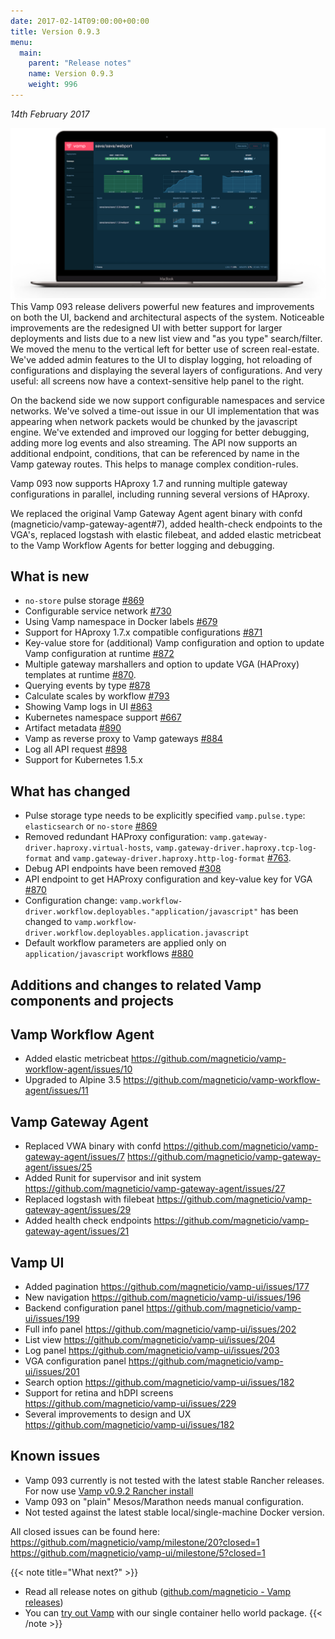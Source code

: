 ```yaml
---
date: 2017-02-14T09:00:00+00:00
title: Version 0.9.3
menu:
  main:
    parent: "Release notes"
    name: Version 0.9.3
    weight: 996
---
```


_14th February 2017_

![](/images/screens/v093/VAMP-dark-laptop-v093-hero.png)
This Vamp 093 release delivers powerful new features and improvements on both the UI, backend and architectural aspects of the system. Noticeable improvements are the redesigned UI with better support for larger deployments and lists due to a new list view and "as you type" search/filter. We moved the menu to the vertical left for better use of screen real-estate. We've added admin features to the UI to display logging, hot reloading of configurations and displaying the several layers of configurations. And very useful: all screens now have a context-sensitive help panel to the right.

On the backend side we now support configurable namespaces and service networks. We've solved a time-out issue in our UI implementation that was appearing when network packets would be chunked by the javascript engine. We've extended and improved our logging for better debugging, adding more log events and also streaming. The API now supports an additional endpoint, conditions, that can be referenced by name in the Vamp gateway routes. This helps to manage complex condition-rules.

Vamp 093 now supports HAproxy 1.7 and running multiple gateway configurations in parallel, including running several versions of HAproxy.

We replaced the original Vamp Gateway Agent agent binary with confd (magneticio/vamp-gateway-agent#7), added health-check endpoints to the VGA's, replaced logstash with elastic filebeat, and added elastic metricbeat to the Vamp Workflow Agents for better logging and debugging.

## What is new
* `no-store` pulse storage [#869](https://github.com/magneticio/vamp/issues/869)
* Configurable service network [#730](https://github.com/magneticio/vamp/issues/730)
* Using Vamp namespace in Docker labels [#679](https://github.com/magneticio/vamp/issues/679)
* Support for HAproxy 1.7.x compatible configurations [#871](https://github.com/magneticio/vamp/issues/871)
* Key-value store for (additional) Vamp configuration and option to update Vamp configuration at runtime [#872](https://github.com/magneticio/vamp/issues/872)
* Multiple gateway marshallers and option to update VGA (HAProxy) templates at runtime [#870](https://github.com/magneticio/vamp/issues/870).
* Querying events by type [#878](https://github.com/magneticio/vamp/issues/878)
* Calculate scales by workflow [#793](https://github.com/magneticio/vamp/issues/793)
* Showing Vamp logs in UI [#863](https://github.com/magneticio/vamp/issues/863)
* Kubernetes namespace support [#667](https://github.com/magneticio/vamp/issues/667)
* Artifact metadata [#890](https://github.com/magneticio/vamp/issues/890)
* Vamp as reverse proxy to Vamp gateways [#884](https://github.com/magneticio/vamp/issues/884)
* Log all API request [#898](https://github.com/magneticio/vamp/issues/898)
* Support for Kubernetes 1.5.x

## What has changed
* Pulse storage type needs to be explicitly specified `vamp.pulse.type`: `elasticsearch` or `no-store` [#869](https://github.com/magneticio/vamp/issues/869)
* Removed redundant HAProxy configuration: `vamp.gateway-driver.haproxy.virtual-hosts`, `vamp.gateway-driver.haproxy.tcp-log-format` and `vamp.gateway-driver.haproxy.http-log-format` [#763](https://github.com/magneticio/vamp/issues/763).
* Debug API endpoints have been removed [#308](https://github.com/magneticio/vamp/issues/308)
* API endpoint to get HAProxy configuration and key-value key for VGA [#870](https://github.com/magneticio/vamp/issues/870)
* Configuration change: `vamp.workflow-driver.workflow.deployables."application/javascript"` has been changed to `vamp.workflow-driver.workflow.deployables.application.javascript`
* Default workflow parameters are applied only on `application/javascript` workflows [#880](https://github.com/magneticio/vamp/issues/880)

## Additions and changes to related Vamp components and projects
## Vamp Workflow Agent

* Added elastic metricbeat https://github.com/magneticio/vamp-workflow-agent/issues/10
* Upgraded to Alpine 3.5 https://github.com/magneticio/vamp-workflow-agent/issues/11

## Vamp Gateway Agent
* Replaced VWA binary with confd https://github.com/magneticio/vamp-gateway-agent/issues/7 https://github.com/magneticio/vamp-gateway-agent/issues/25
* Added Runit for supervisor and init system https://github.com/magneticio/vamp-gateway-agent/issues/27
* Replaced logstash with filebeat https://github.com/magneticio/vamp-gateway-agent/issues/29
* Added health check endpoints https://github.com/magneticio/vamp-gateway-agent/issues/21

## Vamp UI
* Added pagination https://github.com/magneticio/vamp-ui/issues/177
* New navigation https://github.com/magneticio/vamp-ui/issues/196
* Backend configuration panel https://github.com/magneticio/vamp-ui/issues/199
* Full info panel https://github.com/magneticio/vamp-ui/issues/202
* List view https://github.com/magneticio/vamp-ui/issues/204
* Log panel https://github.com/magneticio/vamp-ui/issues/203
* VGA configuration panel https://github.com/magneticio/vamp-ui/issues/201
* Search option https://github.com/magneticio/vamp-ui/issues/182
* Support for retina and hDPI screens https://github.com/magneticio/vamp-ui/issues/229
* Several improvements to design and UX https://github.com/magneticio/vamp-ui/issues/182

## Known issues
* Vamp 093 currently is not tested with the latest stable Rancher releases. For now use [Vamp v0.9.2 Rancher install](/documentation/installation/v0.9.2/rancher/)
* Vamp 093 on "plain" Mesos/Marathon needs manual configuration.
* Not tested against the latest stable local/single-machine Docker version.

All closed issues can be found here:
https://github.com/magneticio/vamp/milestone/20?closed=1
https://github.com/magneticio/vamp-ui/milestone/5?closed=1

{{< note title="What next?" >}}
* Read all release notes on github ([github.com/magneticio - Vamp releases](https://github.com/magneticio/vamp/releases))
* You can [try out Vamp](/documentation/installation/hello-world) with our single container hello world package.
{{< /note >}}
